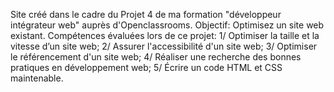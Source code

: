 Site créé dans le cadre du Projet 4 de ma formation "développeur intégrateur web" auprès d'Openclassrooms. 
Objectif: Optimisez un site web existant.
Compétences évaluées lors de ce projet: 
1/ Optimiser la taille et la vitesse d’un site web;
2/ Assurer l'accessibilité d'un site web;
3/ Optimiser le référencement d'un site web;
4/ Réaliser une recherche des bonnes pratiques en développement web;
5/ Écrire un code HTML et CSS maintenable.
